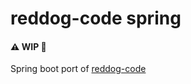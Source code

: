 # reddog-code spring
#### :warning: WIP :construction:
Spring boot port of [reddog-code](https://github.com/Azure/reddog-code) 
